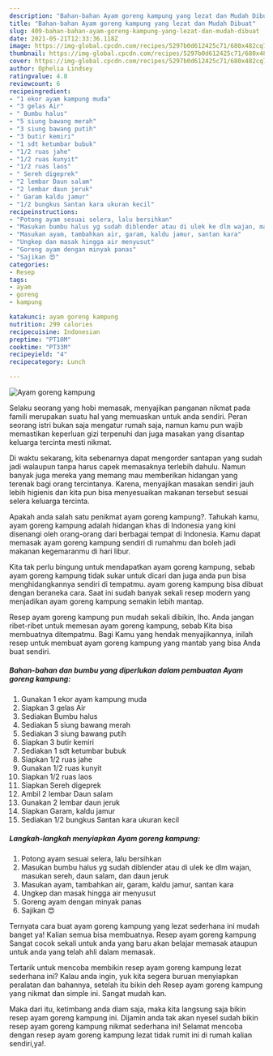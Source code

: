 ```yaml
---
description: "Bahan-bahan Ayam goreng kampung yang lezat dan Mudah Dibuat"
title: "Bahan-bahan Ayam goreng kampung yang lezat dan Mudah Dibuat"
slug: 409-bahan-bahan-ayam-goreng-kampung-yang-lezat-dan-mudah-dibuat
date: 2021-05-21T12:33:36.118Z
image: https://img-global.cpcdn.com/recipes/5297b0d612425c71/680x482cq70/ayam-goreng-kampung-foto-resep-utama.jpg
thumbnail: https://img-global.cpcdn.com/recipes/5297b0d612425c71/680x482cq70/ayam-goreng-kampung-foto-resep-utama.jpg
cover: https://img-global.cpcdn.com/recipes/5297b0d612425c71/680x482cq70/ayam-goreng-kampung-foto-resep-utama.jpg
author: Ophelia Lindsey
ratingvalue: 4.8
reviewcount: 6
recipeingredient:
- "1 ekor ayam kampung muda"
- "3 gelas Air"
- " Bumbu halus"
- "5 siung bawang merah"
- "3 siung bawang putih"
- "3 butir kemiri"
- "1 sdt ketumbar bubuk"
- "1/2 ruas jahe"
- "1/2 ruas kunyit"
- "1/2 ruas laos"
- " Sereh digeprek"
- "2 lembar Daun salam"
- "2 lembar daun jeruk"
- " Garam kaldu jamur"
- "1/2 bungkus Santan kara ukuran kecil"
recipeinstructions:
- "Potong ayam sesuai selera, lalu bersihkan"
- "Masukan bumbu halus yg sudah diblender atau di ulek ke dlm wajan, masukan sereh, daun salam, dan daun jeruk"
- "Masukan ayam, tambahkan air, garam, kaldu jamur, santan kara"
- "Ungkep dan masak hingga air menyusut"
- "Goreng ayam dengan minyak panas"
- "Sajikan 😍"
categories:
- Resep
tags:
- ayam
- goreng
- kampung

katakunci: ayam goreng kampung 
nutrition: 299 calories
recipecuisine: Indonesian
preptime: "PT10M"
cooktime: "PT33M"
recipeyield: "4"
recipecategory: Lunch

---
```



![Ayam goreng kampung](https://img-global.cpcdn.com/recipes/5297b0d612425c71/680x482cq70/ayam-goreng-kampung-foto-resep-utama.jpg)

Selaku seorang yang hobi memasak, menyajikan panganan nikmat pada famili merupakan suatu hal yang memuaskan untuk anda sendiri. Peran seorang istri bukan saja mengatur rumah saja, namun kamu pun wajib memastikan keperluan gizi terpenuhi dan juga masakan yang disantap keluarga tercinta mesti nikmat.

Di waktu  sekarang, kita sebenarnya dapat mengorder santapan yang sudah jadi walaupun tanpa harus capek memasaknya terlebih dahulu. Namun banyak juga mereka yang memang mau memberikan hidangan yang terenak bagi orang tercintanya. Karena, menyajikan masakan sendiri jauh lebih higienis dan kita pun bisa menyesuaikan makanan tersebut sesuai selera keluarga tercinta. 



Apakah anda salah satu penikmat ayam goreng kampung?. Tahukah kamu, ayam goreng kampung adalah hidangan khas di Indonesia yang kini disenangi oleh orang-orang dari berbagai tempat di Indonesia. Kamu dapat memasak ayam goreng kampung sendiri di rumahmu dan boleh jadi makanan kegemaranmu di hari libur.

Kita tak perlu bingung untuk mendapatkan ayam goreng kampung, sebab ayam goreng kampung tidak sukar untuk dicari dan juga anda pun bisa menghidangkannya sendiri di tempatmu. ayam goreng kampung bisa dibuat dengan beraneka cara. Saat ini sudah banyak sekali resep modern yang menjadikan ayam goreng kampung semakin lebih mantap.

Resep ayam goreng kampung pun mudah sekali dibikin, lho. Anda jangan ribet-ribet untuk memesan ayam goreng kampung, sebab Kita bisa membuatnya ditempatmu. Bagi Kamu yang hendak menyajikannya, inilah resep untuk membuat ayam goreng kampung yang mantab yang bisa Anda buat sendiri.

<!--inarticleads1-->

##### Bahan-bahan dan bumbu yang diperlukan dalam pembuatan Ayam goreng kampung:

1. Gunakan 1 ekor ayam kampung muda
1. Siapkan 3 gelas Air
1. Sediakan  Bumbu halus
1. Sediakan 5 siung bawang merah
1. Sediakan 3 siung bawang putih
1. Siapkan 3 butir kemiri
1. Sediakan 1 sdt ketumbar bubuk
1. Siapkan 1/2 ruas jahe
1. Gunakan 1/2 ruas kunyit
1. Siapkan 1/2 ruas laos
1. Siapkan  Sereh digeprek
1. Ambil 2 lembar Daun salam
1. Gunakan 2 lembar daun jeruk
1. Siapkan  Garam, kaldu jamur
1. Sediakan 1/2 bungkus Santan kara ukuran kecil




<!--inarticleads2-->

##### Langkah-langkah menyiapkan Ayam goreng kampung:

1. Potong ayam sesuai selera, lalu bersihkan
1. Masukan bumbu halus yg sudah diblender atau di ulek ke dlm wajan, masukan sereh, daun salam, dan daun jeruk
1. Masukan ayam, tambahkan air, garam, kaldu jamur, santan kara
1. Ungkep dan masak hingga air menyusut
1. Goreng ayam dengan minyak panas
1. Sajikan 😍




Ternyata cara buat ayam goreng kampung yang lezat sederhana ini mudah banget ya! Kalian semua bisa membuatnya. Resep ayam goreng kampung Sangat cocok sekali untuk anda yang baru akan belajar memasak ataupun untuk anda yang telah ahli dalam memasak.

Tertarik untuk mencoba membikin resep ayam goreng kampung lezat sederhana ini? Kalau anda ingin, yuk kita segera buruan menyiapkan peralatan dan bahannya, setelah itu bikin deh Resep ayam goreng kampung yang nikmat dan simple ini. Sangat mudah kan. 

Maka dari itu, ketimbang anda diam saja, maka kita langsung saja bikin resep ayam goreng kampung ini. Dijamin anda tak akan nyesel sudah bikin resep ayam goreng kampung nikmat sederhana ini! Selamat mencoba dengan resep ayam goreng kampung lezat tidak rumit ini di rumah kalian sendiri,ya!.

